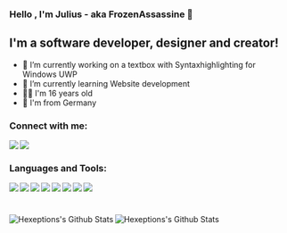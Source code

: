### Hello , I'm Julius - aka FrozenAssassine 👋
## I'm a software developer, designer and creator!
- 🔭 I’m currently working on a textbox with Syntaxhighlighting for Windows UWP
- 🌱 I’m currently learning Website development
- 🧑‍💻 I'm 16 years old
- 🚩 I'm from Germany


### Connect with me:
<a href="https://www.instagram.com/frozenassassine/">
    <img align="left" src="https://img.shields.io/badge/Instagram-E4405F?style=flat&logo=instagram&logoColor=white">
</a>
<a href="https://stackoverflow.com/users/14772994/frozenassassine">
    <img align="left" src="https://img.shields.io/badge/Stack_Overflow-FE7A16?style=flat&logo=stack-overflow&logoColor=white">
</a>

<br >

### Languages and Tools:
<img align="left" src="https://img.shields.io/badge/C%23-239120?style=flat&logo=c-sharp&logoColor=white">
<img align="left" src="https://img.shields.io/badge/.NET-5C2D91?style=flat&logo=.net&logoColor=white">
<img align="left" src="https://img.shields.io/badge/C%2B%2B-00599C?style=flat&logo=c%2B%2B&logoColor=white">
<img align="left" src="https://img.shields.io/badge/HTML-239120?style=flat&logo=html5&logoColor=white">
<img align="left" src="https://img.shields.io/badge/CSS-239120?&style=flat&logo=css3&logoColor=white">
<img align="left" src="https://img.shields.io/badge/JavaScript-F7DF1E?style=flat&logo=javascript&logoColor=black">
<img align="left" src="https://img.shields.io/badge/Unity-100000?style=flat&logo=unity&logoColor=white">
<img align="left" src="	https://img.shields.io/badge/Microsoft-666666?style=for-the-badge&logo=microsoft&logoColor=white">

<br >

#

<img align="left" alt="Hexeptions's Github Stats" src="https://github-readme-stats.vercel.app/api/top-langs/?username=FrozenAssassine&show_icons=true&hide_border=true&theme=radical" />
<img align="center" alt="Hexeptions's Github Stats" src="https://github-readme-stats.vercel.app/api?username=FrozenAssassine&show_icons=true&hide_border=true&theme=radical" />
